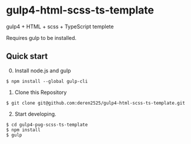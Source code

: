 # gulp4-html-scss-ts-template

gulp4 + HTML + scss + TypeScript templete

Requires gulp to be installed.

## Quick start

0. Install node.js and gulp

```
$ npm install --global gulp-cli
```

1. Clone this Repository
```
$ git clone git@github.com:deren2525/gulp4-html-scss-ts-template.git
```

2. Start developing.

```
$ cd gulp4-pug-scss-ts-template
$ npm install
$ gulp
```
